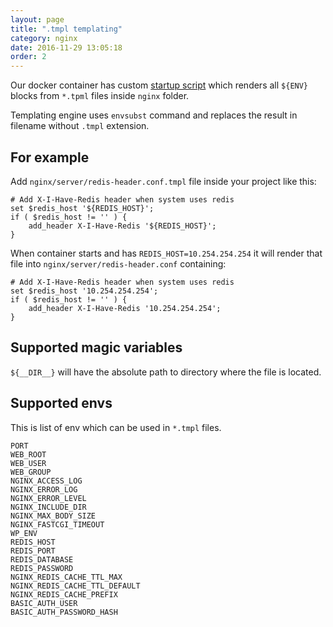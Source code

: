 ```yaml
---
layout: page
title: ".tmpl templating"
category: nginx
date: 2016-11-29 13:05:18
order: 2
---
```


Our docker container has custom [startup script](https://github.com/devgeniem/docker-wordpress/blob/master/debian-php7.0/rootfs/etc/cont-init.d/00-render-templates) which renders all `${ENV}` blocks from `*.tpml` files inside `nginx` folder.

Templating engine uses `envsubst` command and replaces the result in filename without `.tmpl` extension.

## For example

Add `nginx/server/redis-header.conf.tmpl` file inside your project like this:
```
# Add X-I-Have-Redis header when system uses redis
set $redis_host '${REDIS_HOST}';
if ( $redis_host != '' ) {
    add_header X-I-Have-Redis '${REDIS_HOST}';
}
```

When container starts and has `REDIS_HOST=10.254.254.254` it will render that file into `nginx/server/redis-header.conf` containing:
```
# Add X-I-Have-Redis header when system uses redis
set $redis_host '10.254.254.254';
if ( $redis_host != '' ) {
    add_header X-I-Have-Redis '10.254.254.254';
}
```

## Supported magic variables
`${__DIR__}` will have the absolute path to directory where the file is located.

## Supported envs
This is list of env which can be used in `*.tmpl` files.
```
PORT
WEB_ROOT
WEB_USER
WEB_GROUP
NGINX_ACCESS_LOG
NGINX_ERROR_LOG
NGINX_ERROR_LEVEL
NGINX_INCLUDE_DIR
NGINX_MAX_BODY_SIZE
NGINX_FASTCGI_TIMEOUT
WP_ENV
REDIS_HOST
REDIS_PORT
REDIS_DATABASE
REDIS_PASSWORD
NGINX_REDIS_CACHE_TTL_MAX
NGINX_REDIS_CACHE_TTL_DEFAULT
NGINX_REDIS_CACHE_PREFIX
BASIC_AUTH_USER
BASIC_AUTH_PASSWORD_HASH
```
